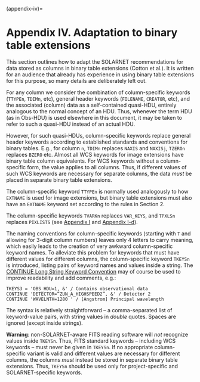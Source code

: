 (appendix-iv)=
# Appendix IV. Adaptation to binary table extensions

This section outlines how to adapt the SOLARNET recommendations for data stored as columns in binary table extensions (Cotton et al.). It is written for an audience that already has experience in using binary table extensions for this purpose, so many details are deliberately left out.

For any column we consider the combination of column-specific keywords (`TTYPEn`, `TDIMn`, etc), general header keywords (`FILENAME`, `CREATOR`, etc), and the associated (column) data as a self-contained quasi-HDU, entirely analogous to the normal concept of an HDU. Thus, whenever the term HDU (as in Obs-HDU) is used elsewhere in this document, it may be taken to refer to such a quasi-HDU instead of an actual HDU.

However, for such quasi-HDUs, column-specific keywords replace general header keywords according to established standards and conventions for binary tables. E.g., for column `n`, `TDIMn` replaces `NAXIS` and `NAXISj`, `TZEROn` replaces `BZERO` etc. Almost all WCS keywords for image extensions have binary table column equivalents. For WCS keywords without a column-specific form, the value applies to all columns. Thus, if different values of such WCS keywords are necessary for separate columns, the data _must_ be placed in separate binary table extensions.

The column-specific keyword `TTYPEn` is normally used analogously to how `EXTNAME` is used for image extensions, but binary table extensions must also have an `EXTNAME` keyword set according to the rules in Section 2.

The column-specific keywords `TVARKn` replaces `VAR_KEYS`, and `TPXLSn` replaces `PIXLISTS` (see [Appendix I](#appendix-i) and [Appendix I-d](#appendix-id)).

The naming conventions for column-specific keywords (starting with `T` and allowing for 3-digit column numbers) leaves only 4 letters to carry meaning, which easily leads to the creation of very awkward column-specific keyword names. To alleviate this problem for keywords that must have different values for different columns, the column-specific keyword `TKEYSn` is introduced, listing pairs of keyword names and values inside a string. The [CONTINUE Long String Keyword Convention](https://fits.gsfc.nasa.gov/registry/continue_keyword.html) may of course be used to improve readability and add comments, e.g.:

```
TKEYS3 = 'OBS_HDU=1, &' / Contains observational data  
CONTINUE 'DETECTOR=”ZUN_A_HIGHSPEED2”, &' / Detector 2  
CONTINUE 'WAVELNTH=1280 ' / [Angstrom] Principal wavelength
```

The syntax is relatively straightforward – a comma-separated list of keyword-value pairs, with string values in _double_ quotes. Spaces are ignored (except inside strings).

**Warning**: non-SOLARNET-aware FITS reading software will _not_ recognize values inside `TKEYSn`. Thus, FITS standard keywords – including WCS keywords – must never be given in `TKEYSn`. If no appropriate column-specific variant is valid and different values are necessary for different columns, the columns _must_ instead be stored in separate binary table extensions. Thus, `TKEYSn` should be used only for project-specific and SOLARNET-specific keywords.